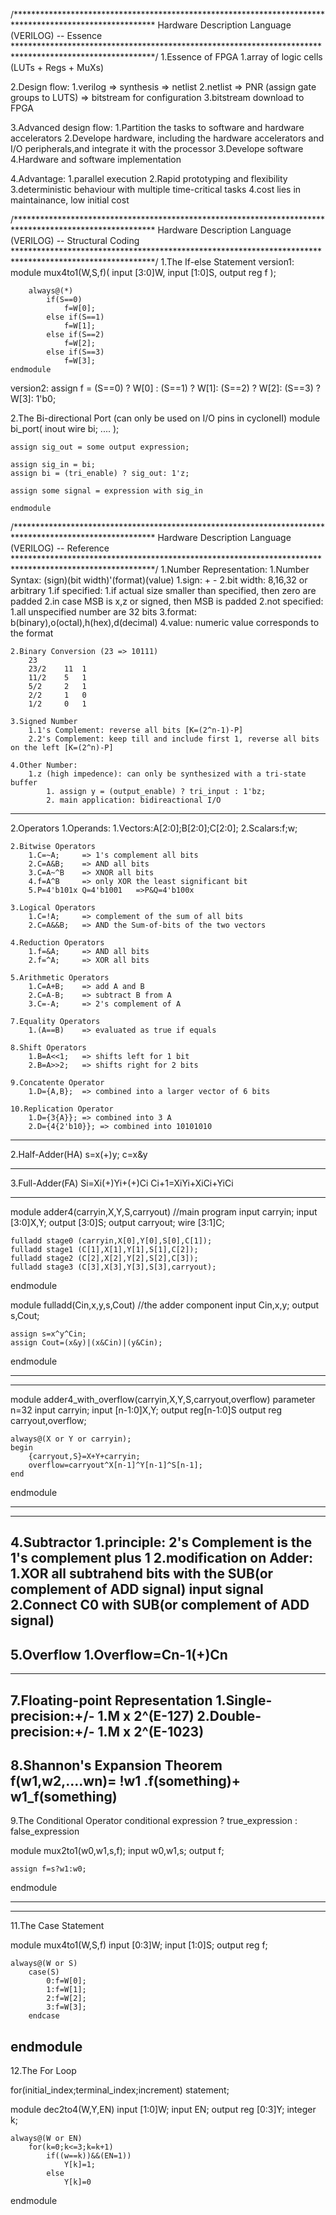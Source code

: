 
/********************************************************************************************************
Hardware Description Language (VERILOG) -- Essence
********************************************************************************************************/
1.Essence of FPGA
	1.array of logic cells (LUTs + Regs + MuXs)

2.Design flow:
	1.verilog => synthesis => netlist
	2.netlist => PNR (assign gate groups to LUTS) => bitstream for configuration
	3.bitstream download to FPGA

3.Advanced design flow:
	1.Partition the tasks to software and hardware accelerators
	2.Develope hardware, including the hardware accelerators and I/O peripherals,and integrate it with the processor
	3.Develope software
	4.Hardware and software implementation

4.Advantage:
	1.parallel execution
	2.Rapid prototyping and flexibility
	3.deterministic behaviour with multiple time-critical tasks
	4.cost lies in maintainance, low initial cost

/********************************************************************************************************
Hardware Description Language (VERILOG) -- Structural Coding
********************************************************************************************************/
1.The If-else Statement
version1:
	module mux4to1(W,S,f)(
		input [3:0]W,
		input [1:0]S,
		output reg f
	);

		always@(*)
			if(S==0)
				f=W[0];
			else if(S==1)
				f=W[1];
			else if(S==2)
				f=W[2];
			else if(S==3)
				f=W[3];
	endmodule

version2:
	assign f = (S==0) ? W[0] :
				(S==1) ? W[1]:
				(S==2) ? W[2]:
				(S==3) ? W[3]: 1'b0;


2.The Bi-directional Port (can only be used on I/O pins in cycloneII)
	module bi_port(
		inout wire bi;
		....
	);

	assign sig_out = some output expression;

	assign sig_in = bi;
	assign bi = (tri_enable) ? sig_out: 1'z;

	assign some signal = expression with sig_in

	endmodule





/********************************************************************************************************
Hardware Description Language (VERILOG) -- Reference
********************************************************************************************************/
1.Number Representation:
	1.Number Syntax: (sign)(bit width)'(format)(value)
		1.sign: + -
		2.bit width: 8,16,32 or arbitrary
			1.if specified:
				1.if actual size smaller than specified, then zero are padded
				2.in case MSB is x,z or signed, then MSB is padded
			2.not specified:
				1.all unspecified number are 32 bits
		3.format: b(binary),o(octal),h(hex),d(decimal)
		4.value: numeric value corresponds to the format

	2.Binary Conversion (23 => 10111)
		23
		23/2	11	1
		11/2	5	1
		5/2		2	1
		2/2		1	0
		1/2		0	1

	3.Signed Number
		1.1's Complement: reverse all bits [K=(2^n-1)-P]
		2.2's Complement: keep till and include first 1, reverse all bits on the left [K=(2^n)-P]

	4.Other Number:
		1.z (high impedence): can only be synthesized with a tri-state buffer
			1. assign y = (output_enable) ? tri_input : 1'bz;
			2. main application: bidireactional I/O

--------------------------------------------------------------------------------------------------------------
2.Operators
	1.Operands:
		1.Vectors:A[2:0];B[2:0];C[2:0];
		2.Scalars:f;w;

	2.Bitwise Operators
		1.C=~A;		=> 1's complement all bits
		2.C=A&B;	=> AND all bits
		3.C=A~^B	=> XNOR all bits
		4.f=A^B		=> only XOR the least significant bit
		5.P=4'b101x Q=4'b1001	=>P&Q=4'b100x

	3.Logical Operators
		1.C=!A;		=> complement of the sum of all bits
		2.C=A&&B;	=> AND the Sum-of-bits of the two vectors

	4.Reduction Operators
		1.f=&A;		=> AND all bits
		2.f=^A;		=> XOR all bits

	5.Arithmetic Operators
		1.C=A+B;	=> add A and B
		2.C=A-B;	=> subtract B from A
		3.C=-A;		=> 2's complement of A

	7.Equality Operators
		1.(A==B)	=> evaluated as true if equals

	8.Shift Operators
		1.B=A<<1;	=> shifts left for 1 bit
		2.B=A>>2;	=> shifts right for 2 bits

	9.Concatente Operator
		1.D={A,B};	=> combined into a larger vector of 6 bits

	10.Replication Operator
		1.D={3{A}};	=> combined into 3 A
		2.D={4{2'b10}};	=> combined into 10101010

--------------------------------------------------------------------------------------------------------------
2.Half-Adder(HA)
	s=x(+)y;
	c=x&y

--------------------------------------------------------------------------------------------------------------
3.Full-Adder(FA)
	Si=Xi(+)Yi+(+)Ci
	Ci+1=XiYi+XiCi+YiCi

**************************************************************************************
module adder4(carryin,X,Y,S,carryout) //main program
	input carryin;
	input [3:0]X,Y;
	output [3:0]S;
	output carryout;
	wire [3:1]C;

	fulladd stage0 (carryin,X[0],Y[0],S[0],C[1]);
	fulladd stage1 (C[1],X[1],Y[1],S[1],C[2]);
	fulladd stage2 (C[2],X[2],Y[2],S[2],C[3]);
	fulladd stage3 (C[3],X[3],Y[3],S[3],carryout);
endmodule

module fulladd(Cin,x,y,s,Cout)						//the adder component
	input Cin,x,y;
	output s,Cout;

	assign s=x^y^Cin;
	assign Cout=(x&y)|(x&Cin)|(y&Cin);
endmodule
**************************************************************************************


**************************************************************************************
module adder4_with_overflow(carryin,X,Y,S,carryout,overflow)
	parameter n=32
	input carryin;
	input [n-1:0]X,Y;
	output reg[n-1:0]S
	output reg carryout,overflow;

	always@(X or Y or carryin);
	begin
		{carryout,S}=X+Y+carryin;
		overflow=carryout^X[n-1]^Y[n-1]^S[n-1];
	end

endmodule
**************************************************************************************

--------------------------------------------------------------------------------------------------------------
4.Subtractor
	1.principle: 2's Complement is the 1's complement plus 1
	2.modification on Adder:
		1.XOR all subtrahend bits with the SUB(or complement of ADD signal) input signal
		2.Connect C0 with SUB(or complement of ADD signal)
--------------------------------------------------------------------------------------------------------------
5.Overflow
	1.Overflow=Cn-1(+)Cn
--------------------------------------------------------------------------------------------------------------

--------------------------------------------------------------------------------------------------------------
7.Floating-point Representation
	1.Single-precision:+/- 1.M x 2^(E-127)
	2.Double-precision:+/- 1.M x 2^(E-1023)
--------------------------------------------------------------------------------------------------------------
8.Shannon's Expansion Theorem
	f(w1,w2,....wn)= !w1 .f(something)+ w1_f(something)
--------------------------------------------------------------------------------------------------------------
9.The Conditional Operator
	conditional expression ? true_expression : false_expression

module mux2to1(w0,w1,s,f);
	input w0,w1,s;
	output f;

	assign f=s?w1:w0;
endmodule

--------------------------------------------------------------------------------------------------------------


--------------------------------------------------------------------------------------------------------------
11.The Case Statement

module mux4to1(W,S,f)
	input [0:3]W;
	input [1:0]S;
	output reg f;

	always@(W or S)
		case(S)
			0:f=W[0];
			1:f=W[1];
			2:f=W[2];
			3:f=W[3];
		endcase
endmodule
--------------------------------------------------------------------------------------------------------------
12.The For Loop

for(initial_index;terminal_index;increment) statement;

module dec2to4(W,Y,EN)
	input [1:0]W;
	input EN;
	output reg [0:3]Y;
	integer k;

	always@(W or EN)
		for(k=0;k<=3;k=k+1)
			if((w==k))&&(EN=1))
				Y[k]=1;
			else
				Y[k]=0
endmodule
